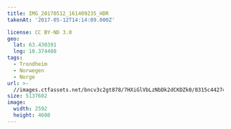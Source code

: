 ```yaml
---
title: IMG_20170512_161409235_HDR
takenAt: '2017-05-12T14:14:09.000Z'

license: CC BY-ND 3.0
geo:
  lat: 63.430391
  lng: 10.374408
tags:
  - Trondheim
  - Norwegen
  - Norge
url: >-
  //images.ctfassets.net/bncv3c2gt878/7HXiGlVbLzNbDk2dCKDZk0/8315c4427490c9b3d9a9c60682bec91f/img_20170512_161409235_hdr_34265204020_o
size: 5137602
image:
  width: 2592
  height: 4608
---
```


